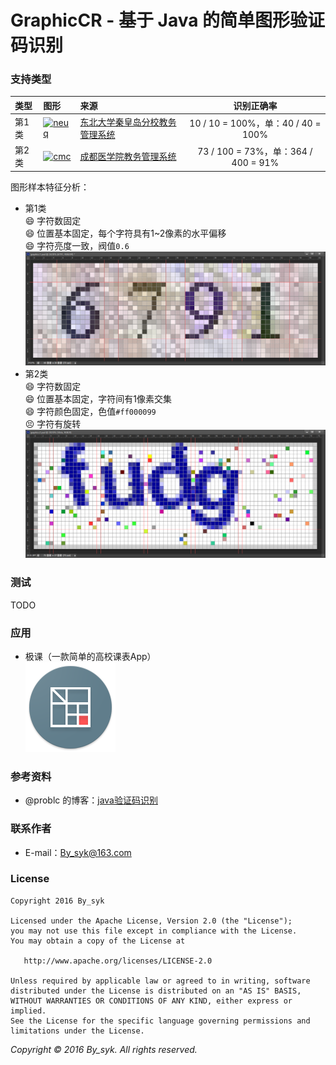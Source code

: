# GraphicCR - 基于 Java 的简单图形验证码识别


### 支持类型

| 类型 | 图形 | 来源 | 识别正确率 |
| :--- | :--- | :--- | :---: |
| 第1类 | [![neuq](http://jwpt.neuq.edu.cn/ACTIONVALIDATERANDOMPICTURE.APPPROCESS)](http://jwpt.neuq.edu.cn/ACTIONVALIDATERANDOMPICTURE.APPPROCESS) | [东北大学秦皇岛分校教务管理系统](http://jwpt.neuq.edu.cn) | 10 / 10 = 100%，单：40 / 40 = 100% |
| 第2类 | [![cmc](http://222.197.143.7/CheckCode.aspx)](http://222.197.143.7/CheckCode.aspx) | [成都医学院教务管理系统](http://222.197.143.7) | 73 / 100 = 73%，单：364 / 400 = 91% |

图形样本特征分析：
* 第1类  
:smile: 字符数固定  
:smile: 位置基本固定，每个字符具有1~2像素的水平偏移  
:smile: 字符亮度一致，阀值`0.6`  
![graphicc1](art/ps_graphicc1.png)
* 第2类  
:smile: 字符数固定  
:smile: 位置基本固定，字符间有1像素交集  
:smile: 字符颜色固定，色值`#ff000099`  
:persevere: 字符有旋转  
![graphicc1](art/ps_graphicc2.png)


### 测试

TODO


### 应用

* 极课（一款简单的高校课表App）  
![schttable](art/ic_launcher_schttable.png)


### 参考资料

* @problc 的博客：[java验证码识别](http://blog.csdn.net/problc/article/details/5794460)


### 联系作者

* E-mail：[By_syk@163.com](mailto:By_syk@163.com "By_syk")


### License

    Copyright 2016 By_syk

    Licensed under the Apache License, Version 2.0 (the "License");
    you may not use this file except in compliance with the License.
    You may obtain a copy of the License at

       http://www.apache.org/licenses/LICENSE-2.0

    Unless required by applicable law or agreed to in writing, software
    distributed under the License is distributed on an "AS IS" BASIS,
    WITHOUT WARRANTIES OR CONDITIONS OF ANY KIND, either express or implied.
    See the License for the specific language governing permissions and
    limitations under the License.


*Copyright &#169; 2016 By_syk. All rights reserved.*